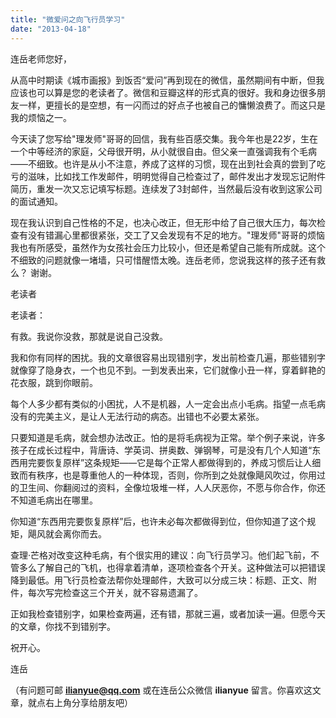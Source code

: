 ```yaml
---
title: "微爱问之向飞行员学习"
date: "2013-04-18"
---
```


连岳老师您好，

从高中时期读《城市画报》到饭否“爱问”再到现在的微信，虽然期间有中断，但我应该也可以算是您的老读者了。微信和豆瓣这样的形式真的很好。我和身边很多朋友一样，更擅长的是空想，有一闪而过的好点子也被自己的慵懒浪费了。而这只是我的烦恼之一。

今天读了您写给"理发师"哥哥的回信，我有些百感交集。我今年也是22岁，生在一个中等经济的家庭，父母很开明，从小就很自由。但父亲一直强调我有个毛病——不细致。也许是从小不注意，养成了这样的习惯，现在出到社会真的尝到了吃亏的滋味，比如找工作发邮件，明明觉得自己检查过了，邮件发出才发现忘记附件简历，重发一次又忘记填写标题。连续发了3封邮件，当然最后没有收到这家公司的面试通知。

现在我认识到自己性格的不足，也决心改正，但无形中给了自己很大压力，每次检查有没有错漏心里都很紧张，交工了又会发现有不足的地方。"理发师"哥哥的烦恼我也有所感受，虽然作为女孩社会压力比较小，但还是希望自己能有所成就。这个不细致的问题就像一堵墙，只可惜醒悟太晚。连岳老师，您说我这样的孩子还有救么？ 谢谢。

老读者

老读者：

有救。我说你没救，那就是说自己没救。

我和你有同样的困扰。我的文章很容易出现错别字，发出前检查几遍，那些错别字就像穿了隐身衣，一个也见不到。一到发表出来，它们就像小丑一样，穿着鲜艳的花衣服，跳到你眼前。

每个人多少都有类似的小困扰，人不是机器，人一定会出点小毛病。指望一点毛病没有的完美主义，是让人无法行动的病态。出错也不必要太紧张。

只要知道是毛病，就会想办法改正。怕的是将毛病视为正常。举个例子来说，许多孩子在成长过程中，背唐诗、学英词、拼奥数、弹钢琴，可是没有几个人知道“东西用完要恢复原样”这条规矩——它是每个正常人都做得到的，养成习惯后让人细致而有秩序，也是尊重他人的一种体现，否则，你所到之处就像飓风吹过，你用过的卫生间、你翻阅过的资料，全像垃圾堆一样，人人厌恶你，不愿与你合作，你还不知道毛病出在哪里。

你知道“东西用完要恢复原样”后，也许未必每次都做得到位，但你知道了这个规矩，飓风就会离你而去。

查理·芒格对改变这种毛病，有个很实用的建议：向飞行员学习。他们起飞前，不管多么了解自己的飞机，也得拿着清单，逐项检查各个开关。这种做法可以把错误降到最低。用飞行员检查法帮你处理邮件，大致可以分成三块：标题、正文、附件，每次写完检查这三个开关，就不容易遗漏了。

正如我检查错别字，如果检查两遍，还有错，那就三遍，或者加读一遍。但愿今天的文章，你找不到错别字。

祝开心。

连岳

（有问题可邮 **ilianyue@qq.com** 或在连岳公众微信 **ilianyue** 留言。你喜欢这文章，就点右上角分享给朋友吧）
